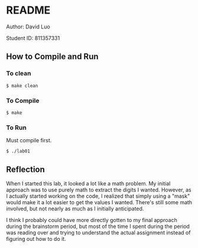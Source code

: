 # README
Author: David Luo

Student ID: 811357331

## How to Compile and Run

### To clean
```
$ make clean
```

### To Compile
```
$ make
```

### To Run
Must compile first.
```
$ ./lab01
```

## Reflection
When I started this lab, it looked a lot like a math problem. My initial
approach was to use purely math to extract the digits I wanted. However,
as I actually started working on the code, I realized that simply using a "mask"
would make it a lot easier to get the values I wanted. There's still some math
involved, but not nearly as much as I initially anticipated.

I think I probably could have more directly gotten to my final approach during
the brainstorm period, but most of the time I spent during the period was
reading over and trying to understand the actual assignment instead of figuring
out how to do it.
